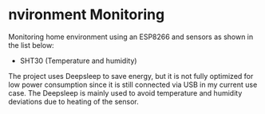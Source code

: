 # nvironment Monitoring
Monitoring home environment using an ESP8266 and sensors as shown in the list below:
- SHT30 (Temperature and humidity)

The project uses Deepsleep to save energy, but it is not fully optimized for low power consumption since it is still connected via USB in my current use case. The Deepsleep is mainly used to avoid temperature and humidity deviations due to heating of the sensor.